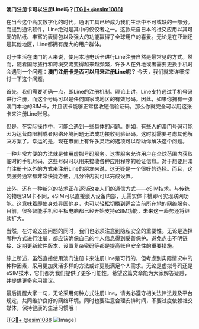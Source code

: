**澳门注册卡可以注册Line吗？[[TG💪+ @esim1088](https://t.me/s/esim1088)]**

在当今这个高度数字化的时代，通讯工具已经成为我们生活中不可或缺的一部分。而提到通讯软件，Line绝对是其中的佼佼者之一。这款来自日本的社交应用以其可爱的贴纸、丰富的表情包以及强大的功能赢得了全球用户的喜爱。无论是在亚洲还是其他地区，Line都拥有庞大的用户群体。

对于生活在澳门的人来说，使用本地电话卡进行Line注册自然是最常见的方式。然而，随着国际旅行和跨境交流变得越来越频繁，许多人在外地或者需要更换手机时会遇到一个问题：**澳门注册卡是否可以用来注册Line呢？** 今天，我们就来详细探讨一下这个问题。

首先，我们需要明确一点，即Line的注册机制。理论上讲，Line支持通过手机号码进行注册，而这个号码可以是任何国家或地区的有效号码。因此，如果你拥有一张澳门本地的SIM卡，并且该卡能够正常接收短信验证码，那么你就完全可以用这张卡来注册Line账号。

但是，在实际操作中，可能会遇到一些具体的问题。例如，有些人的澳门号码可能因为运营商限制或者网络环境问题无法成功接收到验证码。这时就需要考虑其他解决方案了。幸运的是，现在市面上有许多灵活的选项可以帮助你解决这个问题。

一种非常方便的方法就是使用虚拟号码服务。这类服务允许用户在全球范围内获取临时的手机号码，这些号码可以用来接收各种应用程序的验证信息。对于想要用澳门注册卡以外的方式来注册Line的朋友来说，这无疑是一个很好的选择。而且，这类服务通常都非常快捷方便，几分钟内就可以完成设置。

此外，还有一种新兴的技术正在逐渐改变人们的通信方式——eSIM技术。与传统的物理SIM卡不同，eSIM可以直接嵌入设备内部，无需实体卡槽即可实现联网功能。这意味着即使身处异国他乡，也可以轻松切换到适合当前所在地的网络服务。目前，很多智能手机和平板电脑都已经开始支持eSIM功能，未来这一趋势还将继续扩大。

当然，在讨论这些问题的同时，我们也必须注意到隐私安全的重要性。无论是选择哪种方式进行注册，都应该确保自己的个人信息得到妥善保护。避免点击不明链接、定期更新软件版本、设置复杂密码等都是提高账户安全性的重要措施。

综上所述，虽然直接使用澳门注册卡来注册Line是可行的，但考虑到实际情况中的种种因素，采用更加灵活多样的方法或许更能满足个人需求。无论是虚拟号码还是eSIM技术，它们都为我们提供了更多可能性。希望这篇文章能为大家解答疑惑，并提供更多实用建议。

最后提醒大家一句，无论采用何种方式注册Line，请务必遵守相关法律法规及平台规定，共同维护良好的网络环境。同时也要注意合理安排时间，不要过度依赖社交媒体，保持健康的生活习惯哦！

[[TG💪+ @esim1088](https://t.me/s/esim1088) ![Image](https://i.postimg.cc/4NQfJmqS/Snipaste-2025-05-13-00-14-12.png)]